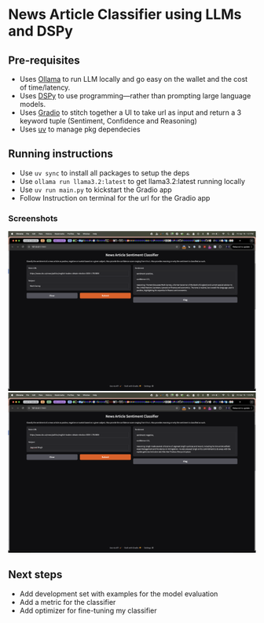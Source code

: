 # News Article Classifier using LLMs and DSPy
## Pre-requisites
- Uses [Ollama](https://ollama.com/) to run LLM locally and go easy on the wallet and the cost of time/latency.
- Uses [DSPy](https://dspy.ai/) to use programming—rather than prompting large language models.
- Uses [Gradio](https://www.gradio.app/guides/quickstart) to stitch together a UI to take url as input and return a 3 keyword tuple (Sentiment, Confidence and Reasoning)
- Uses [uv](https://docs.astral.sh/uv/) to manage pkg dependecies

## Running instructions
- Use `uv sync` to install all packages to setup the deps
- Use `ollama run llama3.2:latest` to get llama3.2:latest running locally
- Use `uv run main.py` to kickstart the Gradio app
- Follow Instruction on terminal for the url for the Gradio app

### Screenshots
![Screenshot of Positive Example](./screenshots/positve-example.png)
![Screenshot of Negative Example](./screenshots/negative-example.png)

## Next steps
- Add development set with examples for the model evaluation
- Add a metric for the classifier
- Add optimizer for fine-tuning my classifier


